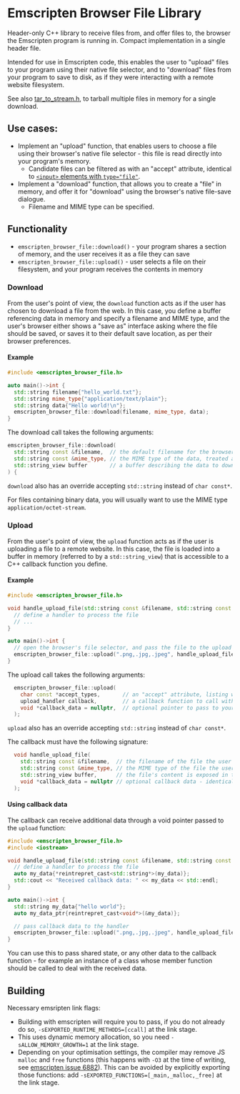 # Emscripten Browser File Library

Header-only C++ library to receive files from, and offer files to, the browser the Emscripten program is running in.  Compact implementation in a single header file.

Intended for use in Emscripten code, this enables the user to "upload" files to your program using their native file selector, and to "download" files from your program to save to disk, as if they were interacting with a remote website filesystem.

See also [tar_to_stream.h](https://github.com/Armchair-Software/tar_to_stream), to tarball multiple files in memory for a single download.

## Use cases:

* Implement an "upload" function, that enables users to choose a file using their browser's native file selector - this file is read directly into your program's memory.
  * Candidate files can be filtered as with an "accept" attribute, identical to [`<input>` elements with `type="file"`](https://developer.mozilla.org/en-US/docs/Web/HTML/Element/input/file).
* Implement a "download" function, that allows you to create a "file" in memory, and offer it for "download" using the browser's native file-save dialogue.
  * Filename and MIME type can be specified.

## Functionality

* `emscripten_browser_file::download()` - your program shares a section of memory, and the user receives it as a file they can save
* `emscripten_browser_file::upload()` - user selects a file on their filesystem, and your program receives the contents in memory

### Download 

From the user's point of view, the `download` function acts as if the user has chosen to download a file from the web.  In this case, you define a buffer referencing data in memory and specify a filename and MIME type, and the user's browser either shows a "save as" interface asking where the file should be saved, or saves it to their default save location, as per their browser preferences.

#### Example

```cpp
#include <emscripten_browser_file.h>

auto main()->int {
  std::string filename{"hello_world.txt"};
  std::string mime_type{"application/text/plain"};
  std::string data{"Hello world!\n"};
  emscripten_browser_file::download(filename, mime_type, data);
}
```

The download call takes the following arguments:
```cpp
emscripten_browser_file::download(
  std::string const &filename,  // the default filename for the browser to save.  Note that browsers do not have to honour this, and may choose to mangle it
  std::string const &mime_type, // the MIME type of the data, treated as if it were a webserver serving a file
  std::string_view buffer       // a buffer describing the data to download - can be any array of bytes, passed as a string_view
) {
```

`download` also has an override accepting `std::string` instead of `char const*`.

For files containing binary data, you will usually want to use the MIME type `application/octet-stream`.

### Upload
From the user's point of view, the `upload` function acts as if the user is uploading a file to a remote website.  In this case, the file is loaded into a buffer in memory (referred to by a `std::string_view`) that is accessible to a C++ callback function you define.

#### Example

```cpp
#include <emscripten_browser_file.h>

void handle_upload_file(std::string const &filename, std::string const &mime_type, std::string_view buffer, void*) {
  // define a handler to process the file
  // ...
}

auto main()->int {
  // open the browser's file selector, and pass the file to the upload handler
  emscripten_browser_file::upload(".png,.jpg,.jpeg", handle_upload_file);
}

```

The upload call takes the following arguments:
```cpp
  emscripten_browser_file::upload(
    char const *accept_types,       // an "accept" attribute, listing what file types can be accepted - see: https://developer.mozilla.org/en-US/docs/Web/HTML/Element/input/file#unique_file_type_specifiers 
    upload_handler callback,        // a callback function to call with the received data
    void *callback_data = nullptr,  // optional pointer to pass to your callback function
  );
```
`upload` also has an override accepting `std::string` instead of `char const*`.

The callback must have the following signature:

```cpp
  void handle_upload_file(
    std::string const &filename,  // the filename of the file the user selected
    std::string const &mime_type, // the MIME type of the file the user selected, for example "image/png"
    std::string_view buffer,      // the file's content is exposed in this string_view - access the data with buffer.data() and size with buffer.size().
    void *callback_data = nullptr // optional callback data - identical to whatever you passed to handle_upload_file()
  );
```

#### Using callback data

The callback can receive additional data through a void pointer passed to the `upload` function:

```cpp
#include <emscripten_browser_file.h>
#include <iostream>

void handle_upload_file(std::string const &filename, std::string const &mime_type, std::string_view buffer, void *callback_data) {
  // define a handler to process the file
  auto my_data{*reintrepret_cast<std::string*>(my_data)};
  std::cout << "Received callback data: " << my_data << std::endl;
}

auto main()->int {
  std::string my_data{"hello world"};
  auto my_data_ptr{reintrepret_cast<void*>(&my_data)};

  // pass callback data to the handler
  emscripten_browser_file::upload(".png,.jpg,.jpeg", handle_upload_file, my_data_ptr);
}

```

You can use this to pass shared state, or any other data to the callback function - for example an instance of a class whose member function should be called to deal with the received data.

## Building

Necessary emsripten link flags:

- Building with emscripten will require you to pass, if you do not already do so, `-sEXPORTED_RUNTIME_METHODS=[ccall]` at the link stage.
- This uses dynamic memory allocation, so you need `-sALLOW_MEMORY_GROWTH=1` at the link stage.
- Depending on your optimisation settings, the compiler may remove JS `malloc` and `free` functions (this happens with `-O3` at the time of writing, see [emscripten issue 6882](https://github.com/emscripten-core/emscripten/issues/6882)).  This can be avoided by explicitly exporting those functions: add `-sEXPORTED_FUNCTIONS=[_main,_malloc,_free]` at the link stage.
